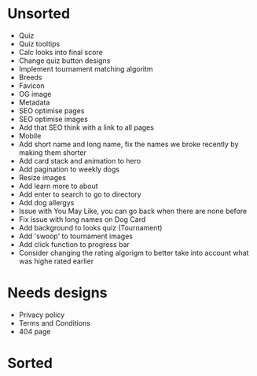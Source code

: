 # Unsorted

- Quiz
- Quiz tooltips
- Calc looks into final score
- Change quiz button designs
- Implement tournament matching algoritm
- Breeds
- Favicon
- OG image
- Metadata
- SEO optimise pages
- SEO optimise images
- Add that SEO think with a link to all pages
- Mobile
- Add short name and long name, fix the names we broke recently by making them shorter
- Add card stack and animation to hero
- Add pagination to weekly dogs
- Resize images
- Add learn more to about
- Add enter to search to go to directory
- Add dog allergys
- Issue with You May Like, you can go back when there are none before
- Fix issue with long names on Dog Card
- Add background to looks quiz (Tournament)
- Add 'swoop' to tournament images
- Add click function to progress bar
- Consider changing the rating algorigm to better take into account what was highe rated earlier

# Needs designs

- Privacy policy
- Terms and Conditions
- 404 page

# Sorted
